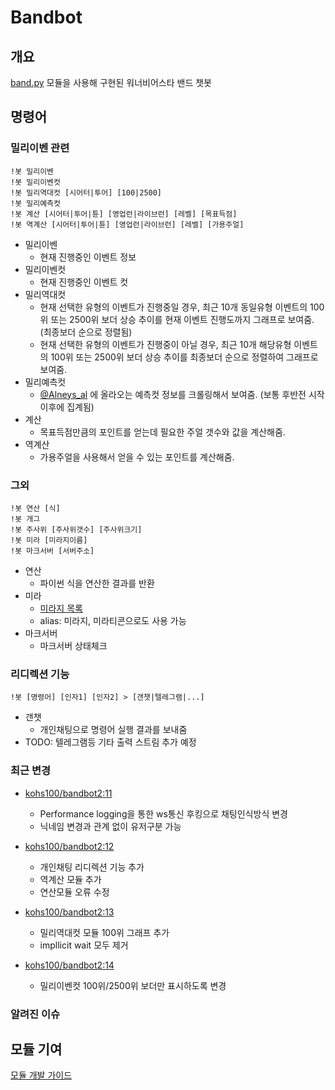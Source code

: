 # Bandbot

## 개요

[band.py](https://github.com/kohs100/band.py) 모듈을 사용해 구현된 워너비어스타 밴드 챗봇
  
## 명령어

### 밀리이벤 관련

```text
!봇 밀리이벤
!봇 밀리이벤컷
!봇 밀리역대컷 [시어터|투어] [100|2500]
!봇 밀리예측컷
!봇 계산 [시어터|투어|튠] [영업런|라이브런] [레벨] [목표득점]
!봇 역계산 [시어터|투어|튠] [영업런|라이브런] [레벨] [가용주얼]
```

* 밀리이벤
  * 현재 진행중인 이벤트 정보
* 밀리이벤컷
  * 현재 진행중인 이벤트 컷
* 밀리역대컷
  * 현재 선택한 유형의 이벤트가 진행중일 경우, 최근 10개 동일유형 이벤트의 100위 또는 2500위 보더 상승 추이를 현재 이벤트 진행도까지 그래프로 보여줌. (최종보더 순으로 정렬됨)
  * 현재 선택한 유형의 이벤트가 진행중이 아닐 경우, 최근 10개 해당유형 이벤트의 100위 또는 2500위 보더 상승 추이를 최종보더 순으로 정렬하여 그래프로 보여줌.
* 밀리예측컷
  * [@Alneys_al](https://twitter.com/alneys_al) 에 올라오는 예측컷 정보를 크롤링해서 보여줌. (보통 후반전 시작 이후에 집계됨)
* 계산
  * 목표득점만큼의 포인트를 얻는데 필요한 주얼 갯수와 값을 계산해줌.
* 역계산
  * 가용주얼을 사용해서 얻을 수 있는 포인트를 계산해줌.
  
### 그외

```text
!봇 연산 [식]
!봇 개그
!봇 주사위 [주사위갯수] [주사위크기]
!봇 미라 [미라지이름]
!봇 마크서버 [서버주소]
```

* 연산
  * 파이썬 식을 연산한 결과를 반환
* 미라
  * [미라지 목록](https://bot.ster.email/miraji.html)
  * alias: 미라지, 미라티콘으로도 사용 가능
* 마크서버
  * 마크서버 상태체크

### 리디렉션 기능
```text
!봇 [명령어] [인자1] [인자2] > [갠챗|텔레그램|...]
```
* 갠챗
  * 개인채팅으로 명령어 실행 결과를 보내줌
* TODO: 텔레그램등 기타 출력 스트림 추가 예정

### 최근 변경
* [kohs100/bandbot2:11](https://hub.docker.com/r/kohs100/bandbot2)
  * Performance logging을 통한 ws통신 후킹으로 채팅인식방식 변경
  * 닉네임 변경과 관계 없이 유저구분 가능
  
* [kohs100/bandbot2:12](https://hub.docker.com/r/kohs100/bandbot2)
  * 개인채팅 리디렉션 기능 추가
  * 역계산 모듈 추가
  * 연산모듈 오류 수정

* [kohs100/bandbot2:13](https://hub.docker.com/r/kohs100/bandbot2)
  * 밀리역대컷 모듈 100위 그래프 추가
  * impllicit wait 모두 제거

* [kohs100/bandbot2:14](https://hub.docker.com/r/kohs100/bandbot2)
  * 밀리이벤컷 100위/2500위 보더만 표시하도록 변경

### 알려진 이슈


## 모듈 기여

[모듈 개발 가이드](https://github.com/kohs100/bandbot2/tree/master/_module_example)